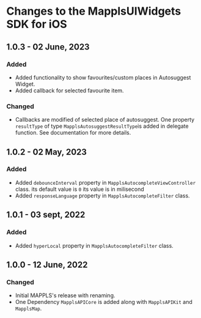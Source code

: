# Changes to the MapplsUIWidgets SDK for iOS

## 1.0.3 - 02 June, 2023

### Added
- Added functionality to show favourites/custom places in Autosuggest Widget. 
- Added callback for selected favourite item.

### Changed

- Callbacks are modified of selected place of autosuggest. One property `resultType` of type `MapplsAutosuggestResultType`is added in delegate function. See documentation for more details.

## 1.0.2 - 02 May, 2023

### Added
- Added `debounceInterval` property in `MapplsAutocompleteViewController` class. its default value is `0` its value is in milisecond
- Added `responseLanguage` property in `MapplsAutocompleteFilter` class.

## 1.0.1 - 03 sept, 2022

### Added
- Added `hyperLocal` property in `MapplsAutocompleteFilter` class.

## 1.0.0 - 12 June, 2022

### Changed

- Initial MAPPLS's release with renaming.
- One Dependency `MapplsAPICore` is added along with `MapplsAPIKit` and `MapplsMap`.
